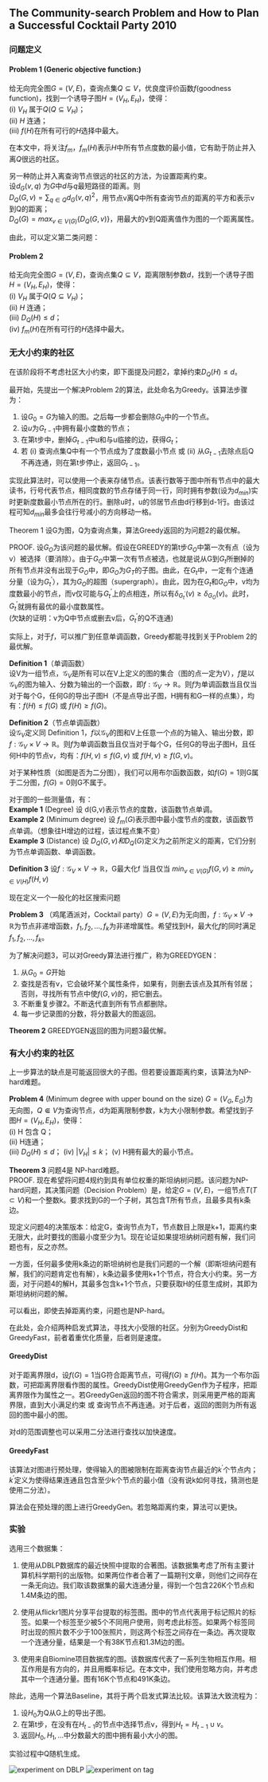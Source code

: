 ## The Community-search Problem and How to Plan a Successful Cocktail Party 2010

### 问题定义

#### Problem 1 (Generic objective function:) 
给无向完全图$G=(V,E)$，查询点集$Q \subseteq V$，优良度评价函数$f$(goodness function)，找到一个诱导子图$H=(V_H, E_H)$，使得：  
(i) $V_H$ 属于$Q(Q\subseteq V_H)$；  
(ii) $H$ 连通；  
(iii) $f(H)$在所有可行的$H$选择中最大。

在本文中，将关注$f_m$，$f_m(H)$表示$H$中所有节点度数的最小值，它有助于防止并入离$Q$很远的社区。

另一种防止并入离查询节点很远的社区的方法，为设置距离约束。  
设$d_G(v,q)$ 为$G$中$d$与$q$最短路径的距离。则  
$D_Q(G, v) = \sum_{q\in Q} d_G(v,q)^2$，用节点v离Q中所有查询节点的距离的平方和表示v到Q的距离；  
$D_Q(G) = max_{v\in V(G)}\{D_Q(G, v)\}$，用最大的v到Q距离值作为图的一个距离属性。  

由此，可以定义第二类问题：
#### Problem 2
给无向完全图$G=(V,E)$，查询点集$Q \subseteq V$，距离限制参数$d$，找到一个诱导子图$H=(V_H, E_H)$，使得：  
(i) $V_H$ 属于$Q(Q\subseteq V_H)$；  
(ii) $H$ 连通；  
(iii) $D_Q(H) \le d$；  
(iv) $f_m(H)$在所有可行的$H$选择中最大。

### 无大小约束的社区
在该阶段将不考虑社区大小约束，即下面提及问题2，拿掉约束$D_Q(H) \le d$。

最开始，先提出一个解决Problem 2的算法，此处命名为Greedy。该算法步骤为：  
1. 设$G_0 = G$为输入的图。之后每一步都会删除$G_0$中的一个节点。
2. 设$u$为$G_{t-1}$中拥有最小度数的节点；
3. 在第t步中，删掉$G_{t-1}$中u和与u临接的边，获得$G_t$；
4. 若 (i) 查询点集Q中有一个节点成为了度数最小节点 或 (ii) 从$G_{t-1}$去除点后Q不再连通，则在第t步停止，返回$G_{t-1}$。

实现此算法时，可以使用一个表来存储节点。该表行数等于图中所有节点中的最大读书，行号代表节点，相同度数的节点存储于同一行，同时拥有参数(设为$d_{min}$)实时更新度数最小节点所在的行。删除u时，u的邻居节点由d行移到d-1行。由该过程可知$d_{min}$最多会往行号减小的方向移动一格。

Theorem 1 设G为图，Q为查询点集，算法Greedy返回的为问题2的最优解。

PROOF. 设$G_O$为该问题的最优解。假设在GREEDY的第t步$G_O$中第一次有点（设为v）被选择（要消除）。由于$G_O$中第一次有节点被选，也就是说从G到$G_t$所删掉的所有节点并没有出现于$G_O$中，即$G_O$为$G_T$的子图。由此，在$G_t$中，一定有个连通分量（设为$G_{t}^{'}$），其为$G_O$的超图（supergraph）。由此，因为在$G_t$和$G_O$中，v均为度数最小的节点，而v仅可能与$G_{t}^{'}$上的点相连，所以有$\delta_{G_{t}^{'}}(v) \ge \delta_{G_{O}}(v)$。此时，$G_{t}^{'}$就拥有最优的最小度数属性。  
(欠缺的证明：v为Q中节点或删去v后，$G_{t}^{'}$的Q不连通)

实际上，对于$f$，可以推广到任意单调函数，Greedy都能寻找到关于Problem 2的最优解。

**Definition 1**（单调函数）  
设V为一组节点，$\mathcal{G}_V$是所有可以在V上定义的图的集合（图的点一定为V），$f$是以$\mathcal{G}_V$的图为输入、分数为输出的一个函数，即$f:\mathcal{G}_V \rightarrow \mathbb{R}$。则$f$为单调函数当且仅当对于每个G，任何G的导出子图H（不是点导出子图，H拥有和G一样的点集），均有：$f(H) \le f(G)$ 或 $f(H) \ge f(G)$。

**Definition 2**（节点单调函数）  
设$\mathcal{G}_V$定义同 Definition 1，$f$以$\mathcal{G}_V$的图和V上任意一个点的为输入、输出分数，即$f:\mathcal{G}_V \times V \rightarrow \mathbb{R}$。则$f$为单调函数当且仅当对于每个G，任何G的导出子图H，且任何H中的节点v，均有：$f(H,v) \le f(G,v)$ 或 $f(H,v) \ge f(G,v)$。

对于某种性质（如图是否为二分图），我们可以用布尔函数函数，如$f(G) = 1$则G属于二分图，$f(G) = 0$则G不属于。

对于图的一些测量值，有：  
**Example 1** (Degree) 设 d(G,v)表示节点的度数，该函数节点单调。  
**Example 2** (Minimum degree) 设 $f_m(G)$表示图中最小度节点的度数，该函数节点单调。（想象往H增边的过程，该过程点集不变）  
**Example 3** (Distance) 设 $D_Q(G,v)和D_Q(G)$定义为之前所定义的距离，它们分别为节点单调函数、单调函数。

**Definition 3** 设$f:\mathcal{G}_V \times V \rightarrow \mathbb{R}$，G最大化f 当且仅当 $min_{v\in V(G)} {f(G,v)} \ge min_{v\in V(H)} {f(H,v)}$ 

现在定义一个一般化的社区搜索问题

**Problem 3** （鸡尾酒派对，Cocktail party）$G=(V,E)$为无向图，$f:\mathcal{G}_V \times V \rightarrow \mathbb{R}$为节点非递增函数，$f_1, f_2, ..., f_k$为非递增属性。希望找到H，最大化$f$的同时满足$f_1, f_2, ..., f_k$。

为了解决问题3，可以对Greedy算法进行推广，称为GREEDYGEN：  
1. 从$G_0 = G$开始
2. 查找是否有v，它会破坏某个属性条件，如果有，则删去该点及其所有邻居；否则，寻找所有节点中使$f(G,v)$的，把它删去。
3. 不断重复步骤2。不断迭代直到所有节点都删除。
4. 每一步记录图的分数，将分数最大的图返回。

**Theorem 2** GREEDYGEN返回的图为问题3最优解。

### 有大小约束的社区
上一步算法的缺点是可能返回很大的子图。但若要设置距离约束，该算法为NP-hard难题。

**Problem 4** (Minimum degree with upper bound on the size) $G=(V_G,E_G)$为无向图，$Q\Subset V$为查询节点，d为距离限制参数，k为大小限制参数。希望找到子图$H = (V_H, E_H)$，使得：  
(i) H 包含 Q；  
(ii) H连通；  
(iii) $D_Q(H) \le d$；
(iv) $|V_H| \le k$；
(v) H拥有最大的最小节点。

**Theorem 3** 问题4是 NP-hard难题。  
PROOF. 现在希望将问题4规约到具有单位权重的斯坦纳树问题。该问题为NP-hard问题，其决策问题（Decision Problem）是，给定$G=(V,E)$，一组节点$T (T \subset V)$和一个整数k。要求找到G的一个子树，其包含T所有节点，且最多具有k条边。

现定义问题4的决策版本：给定G，查询节点为T，节点数目上限是k+1，距离约束无限大，此时要找的图最小度至少为1。现在论证如果提坦纳树问题有解，我们问题也有，反之亦然。

一方面，任何最多使用k条边的斯坦纳树也是我们问题的一个解（即斯坦纳问题有解，我们的问题肯定也有解），k条边最多使用k+1个节点，符合大小约束。另一方面，对于问题4的解H，其最多包含k+1个节点，只要获取H的任意生成树，其即为斯坦纳树问题的解。

可以看出，即使去掉距离约束，问题也是NP-hard。

在此处，会介绍两种启发式算法，寻找大小受限的社区。分别为GreedyDist和GreedyFast，前者着重优化质量，后者则是速度。

#### GreedyDist
对于距离界限d，设$f(G)=1$当G符合距离节点，可得$f(G) \ge f(H)$。其为一个布尔函数，可把距离界限看作图的属性。GreedyDist使用GreedyGen作为子程序，把距离界限作为属性之一。若GreedyGen返回的图不符合需求，则采用更严格的距离界限，直到大小满足约束 或 查询节点不再连通。对于后者，返回的图则为所有返回的图中最小的图。

对d的范围调整也可以采用二分法进行查找以加快速度。

#### GreedyFast
该算法对图进行预处理，使得输入的图被限制在距离查询节点最近的$k^{'}$个节点内；$k^{'}$定义为使得结果连通且包含至少k个节点的最小值（没有说k如何寻找，猜测也是使用二分法）。

算法会在预处理的图上进行GreedyGen。若忽略距离约束，算法可以更快。


### 实验

选用三个数据集：  
1. 使用从DBLP数据库的最近快照中提取的合著图。该数据集考虑了所有主要计算机科学期刊的出版物。如果两位作者合著了一篇期刊文章，则他们之间存在一条无向边。我们取该数据集的最大连通分量，得到一个包含226K个节点和1.4M条边的图。

2. 使用从flickr1图片分享平台提取的标签图。图中的节点代表用于标记照片的标签。如果一个标签至少被5个不同用户使用，则考虑此标签。如果两个标签同时出现的照片数不少于100张照片，则这两个标签之间存在一条边。再次提取一个连通分量，结果是一个有38K节点和1.3M边的图。

3. 使用来自Biomine项目数据库的图。该数据库代表了一系列生物相互作用。相互作用是有方向的，并且用概率标记。在本文中，我们使用忽略方向，并考虑其中一个连通分量。图有16K个节点和491K条边。

除此，选用一个算法Baseline，其将于两个启发式算法比较。该算法大致流程为：   
1. 设$H_0$为Q从G上的导出子图。  
2. 在第t步，在没有在$H_{t-1}$的节点中选择节点v，得到$H_t = H_{t-1} \cup v$。
3. 返回$H_0, H_1, ...$中分数最大的图中拥有最小大小的图。

实验过程中Q随机生成。

![experiment on DBLP](./global_search_pic/1%20experiment%20on%20DBLP.png "experiment on DBLP")
![experiment on tag](./global_search_pic/2%20experiment%20on%20tag.png "experiment on tag")


